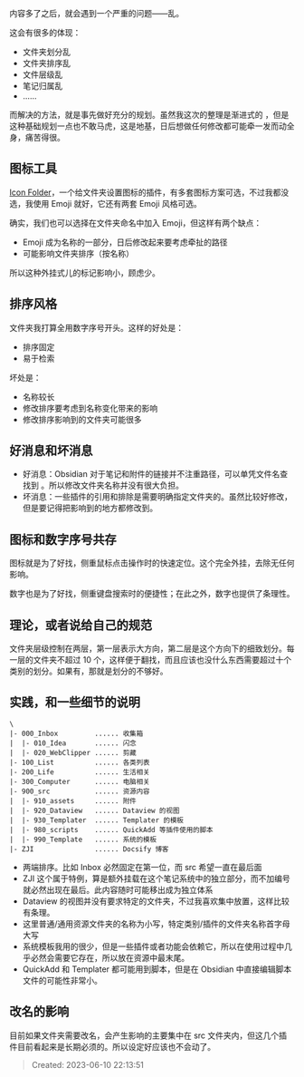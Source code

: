 内容多了之后，就会遇到一个严重的问题——乱。

这会有很多的体现：

- 文件夹划分乱
- 文件夹排序乱 
- 文件层级乱
- 笔记归属乱
- ……

而解决的方法，就是事先做好充分的规划。虽然我这次的整理是渐进式的 ，但是这种基础规划一点也不敢马虎，这是地基，日后想做任何修改都可能牵一发而动全身，痛苦得很。

## 图标工具

[Icon Folder](https://github.com/FlorianWoelki/obsidian-icon-folder)，一个给文件夹设置图标的插件，有多套图标方案可选，不过我都没选，我使用 Emoji 就好，它还有两套 Emoji 风格可选。

确实，我们也可以选择在文件夹命名中加入 Emoji，但这样有两个缺点：

- Emoji 成为名称的一部分，日后修改起来要考虑牵扯的路径
- 可能影响文件夹排序（按名称）

所以这种外挂式儿的标记影响小，顾虑少。

## 排序风格

文件夹我打算全用数字序号开头。这样的好处是：

-  排序固定
- 易于检索

坏处是：

- 名称较长
- 修改排序要考虑到名称变化带来的影响
- 修改排序影响到的文件夹可能很多

## 好消息和坏消息

- 好消息：Obsidian 对于笔记和附件的链接并不注重路径，可以单凭文件名查找到 。所以修改文件夹名称并没有很大负担。
- 坏消息：一些插件的引用和排除是需要明确指定文件夹的。虽然比较好修改，但是要记得把影响到的地方都修改到。

## 图标和数字序号共存

图标就是为了好找，侧重鼠标点击操作时的快速定位。这个完全外挂，去除无任何影响。

数字也是为了好找，侧重键盘搜索时的便捷性；在此之外，数字也提供了条理性。

## 理论，或者说给自己的规范

文件夹层级控制在两层，第一层表示大方向，第二层是这个方向下的细致划分。每一层的文件夹不超过 10 个，这样便于翻找，而且应该也没什么东西需要超过十个类别的划分。如果有，那就是划分的不够好。

## 实践，和一些细节的说明

```
\
|- 000_Inbox         ...... 收集箱
|  |- 010_Idea       ...... 闪念
|  |- 020_WebClipper ...... 剪藏
|- 100_List          ...... 各类列表
|- 200_Life          ...... 生活相关
|- 300_Computer      ...... 电脑相关
|- 900_src           ...... 资源内容
|  |- 910_assets     ...... 附件
|  |- 920_Dataview   ...... Dataview 的视图
|  |- 930_Templater  ...... Templater 的模板
|  |- 980_scripts    ...... QuickAdd 等插件使用的脚本
|  |- 990_Template   ...... 系统的模板
|- ZJI               ...... Docsify 博客
```

- 两端排序。比如 Inbox 必然固定在第一位，而 src 希望一直在最后面
- ZJI 这个属于特例，算是额外挂载在这个笔记系统中的独立部分，而不加编号就必然出现在最后。此内容随时可能移出成为独立体系
- Dataview 的视图并没有要求特定的文件夹，不过我喜欢集中放置，这样比较有条理。
- 这里普通/通用资源文件夹的名称为小写，特定类别/插件的文件夹名称首字母大写
- 系统模板我用的很少，但是一些插件或者功能会依赖它，所以在使用过程中几乎必然会需要它存在，所以放在资源中最末尾。
- QuickAdd 和 Templater 都可能用到脚本，但是在 Obsidian 中直接编辑脚本文件的可能性非常小。

## 改名的影响

目前如果文件夹需要改名，会产生影响的主要集中在 src 文件夹内，但这几个插件目前看起来是长期必须的。所以设定好应该也不会动了。

> Created: 2023-06-10 22:13:51